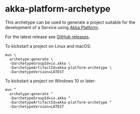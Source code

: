 # akka-platform-archetype

This archetype can be used to generate a project suitable for the development of a Service using [Akka Platform](https://docs.akka.io).

For the latest release see [GitHub releases](https://github.com/lightbend/akka-platform-jvm-sdk/releases).

To kickstart a project on Linux and macOS:

```shell
mvn \
  archetype:generate \
  -DarchetypeGroupId=io.akka \
  -DarchetypeArtifactId=akka-platform-archetype \
  -DarchetypeVersion=LATEST
```

To kickstart a project on Windows 10 or later:

```shell
mvn ^
  archetype:generate ^
  -DarchetypeGroupId=io.akka ^
  -DarchetypeArtifactId=akka-platform-archetype ^
  -DarchetypeVersion=LATEST
```
